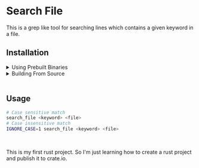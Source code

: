 # Search File

This is a grep like tool for searching lines which contains a given keyword in a file.

## Installation

<details>
<summary>Using Prebuilt Binaries</summary>

- <details>
  <summary>With Bash</summary>

  ```sh
  curl -fsSL "https://bina.egoist.dev/imranbarbhuiya/search_file" | sh
  ```

  > Using [Bina](https://bina.egoist.dev/)

  </details>

- <details>
  <summary>Manual Installation</summary>

  Prebuilt binaries are available for Windows, Linux, and macOS and can be found
  attached to the [latest release](https://github.com/imranbarbhuiya/search_file/releases/latest).

  </details>

</details>
<details>
<summary>Building From Source</summary>

Install [Rust](https://www.rust-lang.org/tools/install) and then run:

```sh
cargo install search_file
```

</details>

<br />

## Usage

```sh
# Case sensitive match
search_file <keyword> <file>
# Case insensitive match
IGNORE_CASE=1 search_file <keyword> <file>
```

</br>

This is my first rust project. So I'm just learning how to create a rust project and publish it to crate.io.
